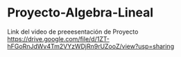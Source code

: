 # Proyecto-Algebra-Lineal
Link del video de preeesentación de Proyecto
https://drive.google.com/file/d/1ZT-hFGoRnJdWv4Tm2VYzWDjRn9rUZooZ/view?usp=sharing
